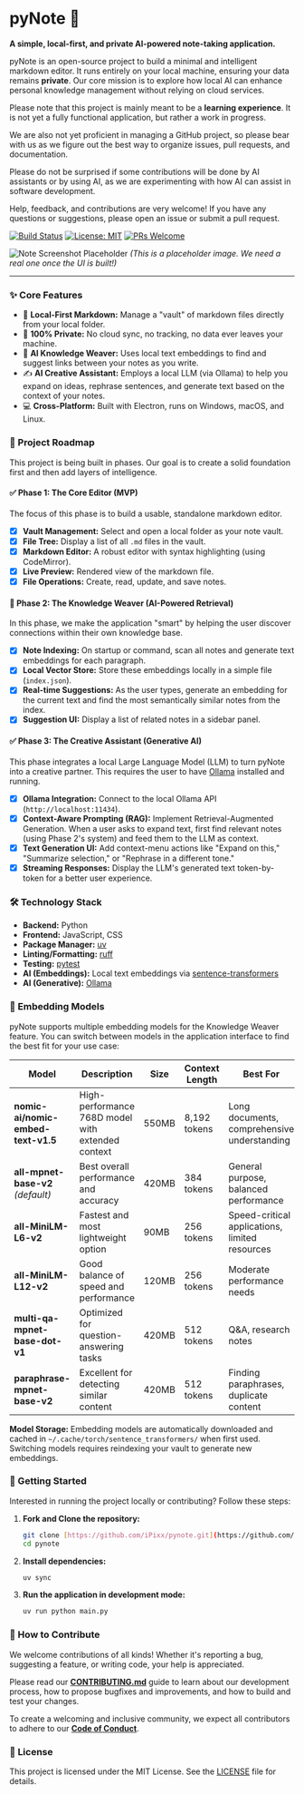 # pyNote 🧠

**A simple, local-first, and private AI-powered note-taking application.**

pyNote is an open-source project to build a minimal and intelligent markdown editor. It runs entirely on your local machine, ensuring your data remains **private**. Our core mission is to explore how local AI can enhance personal knowledge management without relying on cloud services.

Please note that this project is mainly meant to be a **learning experience**. It is not yet a fully functional application, but rather a work in progress.

We are also not yet proficient in managing a GitHub project, so please bear with us as we figure out the best way to organize issues, pull requests, and documentation.

Please do not be surprised if some contributions will be done by AI assistants or by using AI, as we are experimenting with how AI can assist in software development.

Help, feedback, and contributions are very welcome! If you have any questions or suggestions, please open an issue or submit a pull request.

[![Build Status](https://img.shields.io/badge/build-passing-brightgreen)](https://github.com/)
[![License: MIT](https://img.shields.io/badge/License-MIT-yellow.svg)](https://opensource.org/licenses/MIT)
[![PRs Welcome](https://img.shields.io/badge/PRs-welcome-brightgreen.svg)](CONTRIBUTING.md)

![Note Screenshot Placeholder](https://i.imgur.com/gY5zP0T.png)
_(This is a placeholder image. We need a real one once the UI is built!)_

---

### ✨ Core Features

- 📝 **Local-First Markdown:** Manage a "vault" of markdown files directly from your local folder.
- 🔐 **100% Private:** No cloud sync, no tracking, no data ever leaves your machine.
- 🧠 **AI Knowledge Weaver:** Uses local text embeddings to find and suggest links between your notes as you write.
- ✍️ **AI Creative Assistant:** Employs a local LLM (via Ollama) to help you expand on ideas, rephrase sentences, and generate text based on the context of your notes.
- 💻 **Cross-Platform:** Built with Electron, runs on Windows, macOS, and Linux.

### 🚀 Project Roadmap

This project is being built in phases. Our goal is to create a solid foundation first and then add layers of intelligence.

#### ✅ **Phase 1: The Core Editor (MVP)**

The focus of this phase is to build a usable, standalone markdown editor.

- [x] **Vault Management:** Select and open a local folder as your note vault.
- [x] **File Tree:** Display a list of all `.md` files in the vault.
- [x] **Markdown Editor:** A robust editor with syntax highlighting (using CodeMirror).
- [x] **Live Preview:** Rendered view of the markdown file.
- [x] **File Operations:** Create, read, update, and save notes.

#### 🎯 **Phase 2: The Knowledge Weaver (AI-Powered Retrieval)**

In this phase, we make the application "smart" by helping the user discover connections within their own knowledge base.

- [x] **Note Indexing:** On startup or command, scan all notes and generate text embeddings for each paragraph.
- [x] **Local Vector Store:** Store these embeddings locally in a simple file (`index.json`).
- [x] **Real-time Suggestions:** As the user types, generate an embedding for the current text and find the most semantically similar notes from the index.
- [x] **Suggestion UI:** Display a list of related notes in a sidebar panel.

#### ✅ **Phase 3: The Creative Assistant (Generative AI)**

This phase integrates a local Large Language Model (LLM) to turn pyNote into a creative partner. This requires the user to have [Ollama](https://ollama.com/) installed and running.

- [x] **Ollama Integration:** Connect to the local Ollama API (`http://localhost:11434`).
- [x] **Context-Aware Prompting (RAG):** Implement Retrieval-Augmented Generation. When a user asks to expand text, first find relevant notes (using Phase 2's system) and feed them to the LLM as context.
- [x] **Text Generation UI:** Add context-menu actions like "Expand on this," "Summarize selection," or "Rephrase in a different tone."
- [x] **Streaming Responses:** Display the LLM's generated text token-by-token for a better user experience.

### 🛠️ Technology Stack

- **Backend:** Python
- **Frontend:** JavaScript, CSS
- **Package Manager:** [uv](https://docs.astral.sh/uv/)
- **Linting/Formatting:** [ruff](https://docs.astral.sh/ruff/)
- **Testing:** [pytest](https://docs.pytest.org/)
- **AI (Embeddings):** Local text embeddings via [sentence-transformers](https://www.sbert.net/)
- **AI (Generative):** [Ollama](https://ollama.com/)

### 🧠 Embedding Models

pyNote supports multiple embedding models for the Knowledge Weaver feature. You can switch between models in the application interface to find the best fit for your use case:

| Model | Description | Size | Context Length | Best For |
|-------|-------------|------|----------------|----------|
| **nomic-ai/nomic-embed-text-v1.5** | High-performance 768D model with extended context | 550MB | 8,192 tokens | Long documents, comprehensive understanding |
| **all-mpnet-base-v2** *(default)* | Best overall performance and accuracy | 420MB | 384 tokens | General purpose, balanced performance |
| **all-MiniLM-L6-v2** | Fastest and most lightweight option | 90MB | 256 tokens | Speed-critical applications, limited resources |
| **all-MiniLM-L12-v2** | Good balance of speed and performance | 120MB | 256 tokens | Moderate performance needs |
| **multi-qa-mpnet-base-dot-v1** | Optimized for question-answering tasks | 420MB | 512 tokens | Q&A, research notes |
| **paraphrase-mpnet-base-v2** | Excellent for detecting similar content | 420MB | 512 tokens | Finding paraphrases, duplicate content |

**Model Storage:** Embedding models are automatically downloaded and cached in `~/.cache/torch/sentence_transformers/` when first used. Switching models requires reindexing your vault to generate new embeddings.

### 🚀 Getting Started

Interested in running the project locally or contributing? Follow these steps:

1.  **Fork and Clone the repository:**

    ```bash
    git clone [https://github.com/iPixx/pynote.git](https://github.com/iPixx/pynote.git)
    cd pynote
    ```

2.  **Install dependencies:**

    ```bash
    uv sync
    ```

3.  **Run the application in development mode:**
    ```bash
    uv run python main.py
    ```

### 🤝 How to Contribute

We welcome contributions of all kinds! Whether it's reporting a bug, suggesting a feature, or writing code, your help is appreciated.

Please read our [**CONTRIBUTING.md**](CONTRIBUTING.md) guide to learn about our development process, how to propose bugfixes and improvements, and how to build and test your changes.

To create a welcoming and inclusive community, we expect all contributors to adhere to our [**Code of Conduct**](CODE_OF_CONDUCT.md).

### 📜 License

This project is licensed under the MIT License. See the [LICENSE](LICENSE) file for details.
